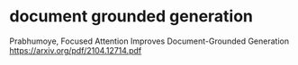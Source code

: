 
# document grounded generation

Prabhumoye, Focused Attention Improves Document-Grounded Generation
https://arxiv.org/pdf/2104.12714.pdf
